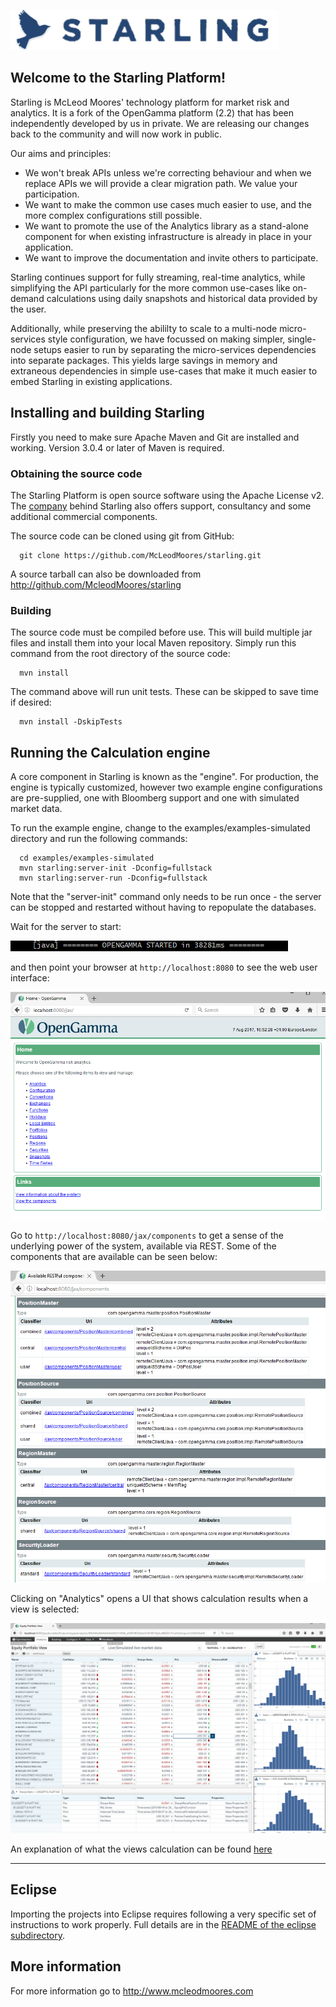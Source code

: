 ![Starling](https://github.com/McLeodMoores/starling/raw/mcleodmoores/starling-inline.png)

Welcome to the Starling Platform!
---------------------------------
Starling is McLeod Moores' technology platform for market risk and analytics.
It is a fork of the OpenGamma platform (2.2) that has been independently 
developed by us in private.  We are releasing our changes back to the 
community and will now work in public.

Our aims and principles:
 * We won't break APIs unless we're correcting behaviour and when we replace
   APIs we will provide a clear migration path.  We value your participation.
 * We want to make the common use cases much easier to use, and the more 
   complex configurations still possible.
 * We want to promote the use of the Analytics library as a stand-alone 
   component for when existing infrastructure is already in place in your
   application.
 * We want to improve the documentation and invite others to participate.
   
Starling continues support for fully streaming, real-time analytics, while 
simplifying the API particularly for the more common use-cases like on-demand 
calculations using daily snapshots and historical data provided by the user.

Additionally, while preserving the abililty to scale to a multi-node micro-
services style configuration, we have focussed on making simpler, single-node
setups easier to run by separating the micro-services dependencies into 
separate packages.  This yields large savings in memory and extraneous 
dependencies in simple use-cases that make it much easier to embed Starling 
in existing applications.

Installing and building Starling
---------------------------------
Firstly you need to make sure Apache Maven and Git are installed and working.
Version 3.0.4 or later of Maven is required.

### Obtaining the source code

The Starling Platform is open source software using the Apache License v2.
The [company](http://www.mcleodmoores.com/) behind Starling also offers support,
consultancy and some additional commercial components.

The source code can be cloned using git from GitHub:
```
  git clone https://github.com/McLeodMoores/starling.git
```

A source tarball can also be downloaded from 
http://github.com/McleodMoores/starling

### Building

The source code must be compiled before use. This will build multiple jar
files and install them into your local Maven repository.
Simply run this command from the root directory of the source code:
```
  mvn install
```
The command above will run unit tests.
These can be skipped to save time if desired:
```
  mvn install -DskipTests
```


Running the Calculation engine
------------------------------
A core component in Starling is known as the "engine".
For production, the engine is typically customized, however two example engine
configurations are pre-supplied, one with Bloomberg support and one with
simulated market data.

To run the example engine, change to the examples/examples-simulated directory
and run the following commands:
```
  cd examples/examples-simulated
  mvn starling:server-init -Dconfig=fullstack
  mvn starling:server-run -Dconfig=fullstack
```

Note that the "server-init" command only needs to be run once - the server can
be stopped and restarted without having to repopulate the databases.

Wait for the server to start:

![Server startup](https://github.com/McLeodMoores/starling/blob/mcleodmoores/examples/examples-simulated/docs/images/example-server-startup.png)

and then point your browser at
`http://localhost:8080` to see the web user interface:

![UI landing page](https://github.com/McLeodMoores/starling/blob/mcleodmoores/examples/examples-simulated/docs/images/example-server-web-ui.png)

Go to `http://localhost:8080/jax/components` to get a sense of
the underlying power of the system, available via REST. Some of the components that are available can be seen below:

![Rest](https://github.com/McLeodMoores/starling/blob/mcleodmoores/examples/examples-simulated/docs/images/example-server-rest-interface.png)

Clicking on "Analytics" opens a UI that shows calculation results when a view is selected:

![Analytics results](https://github.com/McLeodMoores/starling/blob/mcleodmoores/examples/examples-simulated/docs/images/example-server-analytics-ui.png)

An explanation of what the views calculation can be found 
[here](https://github.com/McLeodMoores/starling/blob/mcleodmoores/examples/examples-simulated/README.md)

___

Eclipse
-------
Importing the projects into Eclipse requires following a very specific set of
instructions to work properly.
Full details are in the [README of the eclipse subdirectory](https://github.com/McLeodMoores/starling/blob/mcleodmoores/eclipse/README.md).


More information
----------------
For more information go to http://www.mcleodmoores.com
